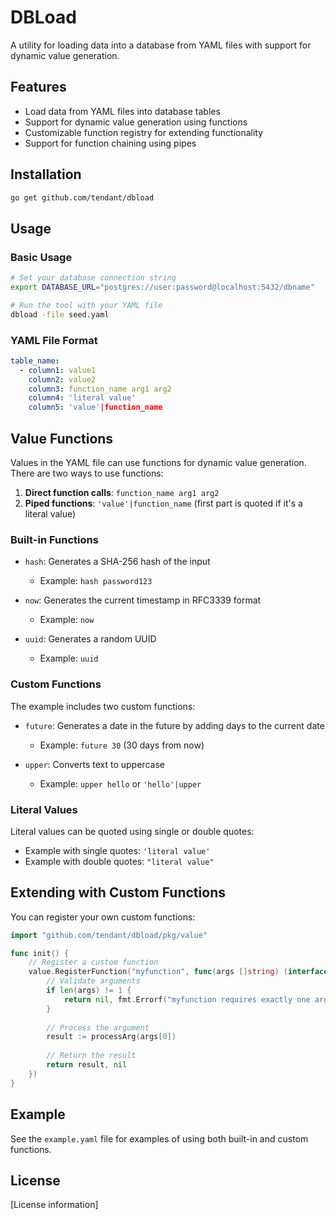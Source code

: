 # DBLoad

A utility for loading data into a database from YAML files with support for dynamic value generation.

## Features

- Load data from YAML files into database tables
- Support for dynamic value generation using functions
- Customizable function registry for extending functionality
- Support for function chaining using pipes

## Installation

```bash
go get github.com/tendant/dbload
```

## Usage

### Basic Usage

```bash
# Set your database connection string
export DATABASE_URL="postgres://user:password@localhost:5432/dbname"

# Run the tool with your YAML file
dbload -file seed.yaml
```

### YAML File Format

```yaml
table_name:
  - column1: value1
    column2: value2
    column3: function_name arg1 arg2
    column4: 'literal value'
    column5: 'value'|function_name
```

## Value Functions

Values in the YAML file can use functions for dynamic value generation. There are two ways to use functions:

1. **Direct function calls**: `function_name arg1 arg2`
2. **Piped functions**: `'value'|function_name` (first part is quoted if it's a literal value)

### Built-in Functions

- `hash`: Generates a SHA-256 hash of the input
  - Example: `hash password123`
  
- `now`: Generates the current timestamp in RFC3339 format
  - Example: `now`
  
- `uuid`: Generates a random UUID
  - Example: `uuid`

### Custom Functions

The example includes two custom functions:

- `future`: Generates a date in the future by adding days to the current date
  - Example: `future 30` (30 days from now)
  
- `upper`: Converts text to uppercase
  - Example: `upper hello` or `'hello'|upper`

### Literal Values

Literal values can be quoted using single or double quotes:

- Example with single quotes: `'literal value'`
- Example with double quotes: `"literal value"`

## Extending with Custom Functions

You can register your own custom functions:

```go
import "github.com/tendant/dbload/pkg/value"

func init() {
    // Register a custom function
    value.RegisterFunction("myfunction", func(args []string) (interface{}, error) {
        // Validate arguments
        if len(args) != 1 {
            return nil, fmt.Errorf("myfunction requires exactly one argument")
        }
        
        // Process the argument
        result := processArg(args[0])
        
        // Return the result
        return result, nil
    })
}
```

## Example

See the `example.yaml` file for examples of using both built-in and custom functions.

## License

[License information]
